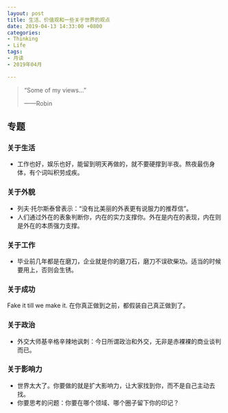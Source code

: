 ```yaml
---
layout: post
title: 生活、价值观和一些关于世界的观点
date: 2019-04-13 14:33:00 +0800
categories:
- Thinking
- Life
tags:
- 月读
- 2019年04月

---
```


<blockquote class="blockquote-center">
<p>“Some of my views...”</p>
<p>——Robin</p>
</blockquote>

## 专题

### 关于生活

- 工作也好，娱乐也好，能留到明天再做的，就不要硬撑到半夜。熬夜最伤身体，有个词叫积劳成疾。

### 关于外貌

- 列夫·托尔斯泰曾表示：“没有比美丽的外表更有说服力的推荐信”。
- 人们通过外在的表象判断你，内在的实力支撑你。外在是内在的表现，内在则是外在的本质强力支撑。

### 关于工作

- 毕业前几年都是在磨刀，企业就是你的磨刀石，磨刀不误砍柴功。适当的时候要用上，否则会生锈。

### 关于成功

Fake it till we make it. 在你真正做到之前，都假装自己真正做到了。

### 关于政治

- 外交大师基辛格辛辣地讽刺：今日所谓政治和外交，无非是赤裸裸的商业谈判而已。

### 关于影响力

- 世界太大了。你要做的就是扩大影响力，让大家找到你，而不是自己主动去找。
- 你要思考的问题：你要在哪个领域、哪个圈子留下你的印记？